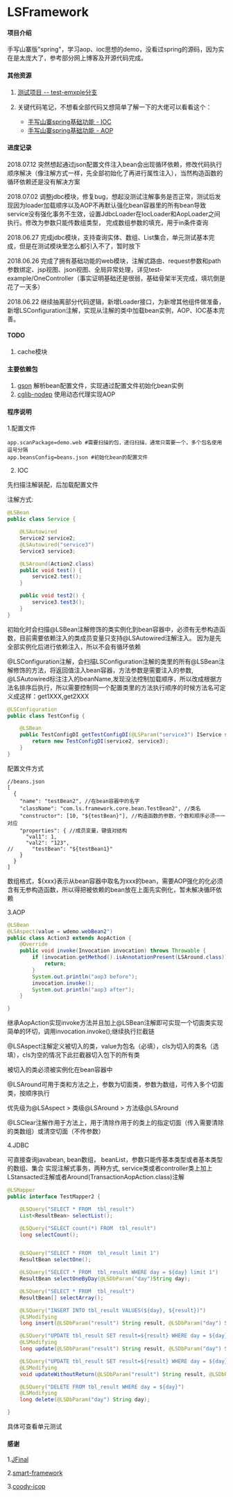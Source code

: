 # LSFramework

#### 项目介绍
手写山寨版"spring"，学习aop、ioc思想的demo，没看过spring的源码，因为实在是太庞大了，参考部分网上博客及开源代码完成。

#### 其他资源

1. [测试项目 -- test-emxple分支](https://gitee.com/981764793/LSFramework/tree/test-example/)

2. 关键代码笔记，不想看全部代码又想简单了解一下的大佬可以看看这个：

    - [手写山寨spring基础功能 - IOC](https://zhuanlan.zhihu.com/p/38610359)
    - [手写山寨spring基础功能 - AOP](https://zhuanlan.zhihu.com/p/38660294)

#### 进度记录

2018.07.12 突然想起通过json配置文件注入bean会出现循环依赖，修改代码执行顺序解决（像注解方式一样，先全部初始化了再进行属性注入），当然构造函数的循环依赖还是没有解决方案

2018.07.02 调整jdbc模块，修复bug，想起没测试注解事务是否正常，测试后发现因为loader加载顺序以及AOP不再默认强化bean容器里的所有bean导致service没有强化事务不生效，设置JdbcLoader在IocLoader和AopLoader之间执行。修改为参数只能传数组类型， 完成数组参数的填充，用于in条件查询

2018.06.27 完成jdbc模块，支持查询实体、数组、List集合，单元测试基本完成，但是在测试模块里怎么都引入不了，暂时放下

2018.06.26 完成了拥有基础功能的web模块，注解式路由、request参数和path参数绑定、jsp视图、json视图、全局异常处理，详见test-example/OneController（事实证明基础还是很弱，基础骨架半天完成，填坑倒是花了一天多）

2018.06.22  继续抽离部分代码逻辑，新增Loader接口，为新增其他组件做准备，新增LSConfiguration注解，实现从注解的类中加载bean实例，AOP、IOC基本完善。


#### TODO

1. cache模块


#### 主要依赖包

1. [gson](http://mvnrepository.com/artifact/com.google.code.gson/gson) 解析bean配置文件，实现通过配置文件初始化bean实例
2. [cglib-nodep](http://mvnrepository.com/artifact/cglib/cglib-nodep) 使用动态代理实现AOP


#### 程序说明

1.配置文件
```
app.scanPackage=demo.web #需要扫描的包，递归扫描，通常只需要一个，多个包名使用逗号分隔
app.beansConfig=beans.json #初始化bean的配置文件
```

2. IOC

先扫描注解装配，后加载配置文件

注解方式:
```java
@LSBean
public class Service {

    @LSAutowired
    Service2 service2;
    @LSAutowired("service3")
    Service3 service3;

    @LSAround(Action2.class)
    public void test() {
        service2.test();
    }

    public void test2() {
        service3.test3();
    }
}
```
初始化时会扫描@LSBean注解修饰的类实例化到bean容器中，必须有无参构造函数，目前需要依赖注入的类成员变量只支持@LSAutowired注解注入。
因为是先全部实例化后进行依赖注入，所以不会有循环依赖

@LSConfiguration注解，会扫描LSConfiguration注解的类里的所有@LSBean注解修饰的方法，将返回值注入bean容器，方法参数是需要注入的参数, @LSAutowired标注注入的beanName,发现没法控制加载顺序，所以改成根据方法名排序后执行，所以需要控制同一个配置类里的方法执行顺序的时候方法名可定义成这样：get1XXX,get2XXX

```java
@LSConfiguration
public class TestConfig {

    @LSBean
    public TestConfigDI getTestConfigDI(@LSParam("service3") IService service2, Service3 service3) {
        return new TestConfigDI(service2, service3); 
    }
}
```

配置文件方式
```
//beans.json
[
  {
    "name": "testBean2", //在bean容器中的名字
    "className": "com.ls.framework.core.bean.TestBean2", //类名
    "constructor": [10, "${testBean}"], //构造函数的参数，个数和顺序必须一一对应
    "properties": { //成员变量，键值对结构
      "val1": 1,
      "val2": "123",
//      "testBean": "${testBean1}"
    }
  }
]

```
数组格式，${xxx}表示从bean容器中取名为xxx的bean，需要AOP强化的化必须含有无参构造函数，所以得把被依赖的bean放在上面先实例化，暂未解决循环依赖

3.AOP

```java
@LSBean
@LSAspect(value = wdemo.webBean2")
public class Action3 extends AopAction {
    @Override
    public void invoke(Invocation invocation) throws Throwable {
        if (invocation.getMethod().isAnnotationPresent(LSAround.class)){
            return;
        }
        System.out.println("aop3 before");
        invocation.invoke();
        System.out.println("aop3 after");
    }

}
```
继承AopAction实现invoke方法并且加上@LSBean注解即可实现一个切面类实现简单的环切，调用invocation.invoke();继续执行拦截链

@LSAspect注解定义被切入的类，value为包名（必填），cls为切入的类名（选填），cls为空的情况下此拦截器切入包下的所有类

被切入的类必须被实例化在bean容器中

@LSAround可用于类和方法之上，参数为切面类，参数为数组，可传入多个切面类，按顺序执行

优先级为@LSAspect > 类级@LSAround > 方法级@LSAround

@LSClear注解作用于方法上，用于清除作用于的类上的指定切面（传入需要清除的类数组）或清空切面（不传参数）

4.JDBC

可直接查询javabean, bean数组， beanList，参数只能传基本类型或者基本类型的数组、集合
实现注解式事务，两种方式, service类或者controller类上加上LStansacted注解或者Around(TransactionAopAction.class)注解

```java
@LSMapper
public interface TestMapper2 {

    @LSQuery("SELECT * FROM  tbl_result")
    List<ResultBean> selectList();

    @LSQuery("SELECT count(*) FROM  tbl_result")
    long selectCount();


    @LSQuery("SELECT * FROM  tbl_result limit 1")
    ResultBean selectOne();

    @LSQuery("SELECT * FROM  tbl_result WHERE day = ${day} limit 1")
    ResultBean selectOneByDay(@LSDbParam("day")String day);

    @LSQuery("SELECT * FROM  tbl_result")
    ResultBean[] selectArray();

    @LSQuery("INSERT INTO tbl_result VALUES(${day}, ${result})")
    @LSModifying
    long insert(@LSDbParam("result") String result, @LSDbParam("day") String day);

    @LSQuery("UPDATE tbl_result SET result=${result} WHERE day = ${day}")
    @LSModifying
    long update(@LSDbParam("result") String result, @LSDbParam("day") String day);

    @LSQuery("UPDATE tbl_result SET result=${result} WHERE day = ${day}")
    @LSModifying
    void updateWithoutReturn(@LSDbParam("result") String result, @LSDbParam("day") String day);

    @LSQuery("DELETE FROM tbl_result WHERE day = ${day}")
    @LSModifying
    long delete(@LSDbParam("day") String day);

}
```
具体可查看单元测试

#### 感谢

1.[JFinal](https://gitee.com/jfinal/jfinal)

2.[smart-framework](https://gitee.com/huangyong/smart-framework)

3.[coody-icop](https://gitee.com/coodyer/coody-icop)
